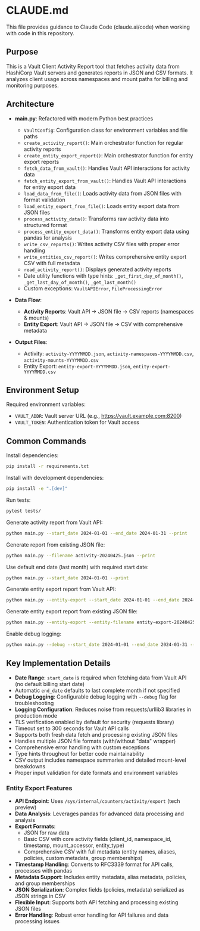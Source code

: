 # CLAUDE.md

This file provides guidance to Claude Code (claude.ai/code) when working with code in this repository.

## Purpose

This is a Vault Client Activity Report tool that fetches activity data from HashiCorp Vault servers and generates reports in JSON and CSV formats. It analyzes client usage across namespaces and mount paths for billing and monitoring purposes.

## Architecture

- **main.py**: Refactored with modern Python best practices
  - `VaultConfig`: Configuration class for environment variables and file paths
  - `create_activity_report()`: Main orchestrator function for regular activity reports
  - `create_entity_export_report()`: Main orchestrator function for entity export reports
  - `fetch_data_from_vault()`: Handles Vault API interactions for activity data
  - `fetch_entity_export_from_vault()`: Handles Vault API interactions for entity export data
  - `load_data_from_file()`: Loads activity data from JSON files with format validation
  - `load_entity_export_from_file()`: Loads entity export data from JSON files
  - `process_activity_data()`: Transforms raw activity data into structured format
  - `process_entity_export_data()`: Transforms entity export data using pandas for analysis
  - `write_csv_reports()`: Writes activity CSV files with proper error handling
  - `write_entities_csv_report()`: Writes comprehensive entity export CSV with full metadata
  - `read_activity_report()`: Displays generated activity reports
  - Date utility functions with type hints: `_get_first_day_of_month()`, `_get_last_day_of_month()`, `_get_last_month()`
  - Custom exceptions: `VaultAPIError`, `FileProcessingError`

- **Data Flow**: 
  - **Activity Reports**: Vault API → JSON file → CSV reports (namespaces & mounts)
  - **Entity Export**: Vault API → JSON file → CSV with comprehensive metadata
- **Output Files**: 
  - Activity: `activity-YYYYMMDD.json`, `activity-namespaces-YYYYMMDD.csv`, `activity-mounts-YYYYMMDD.csv`
  - Entity Export: `entity-export-YYYYMMDD.json`, `entity-export-YYYYMMDD.csv`

## Environment Setup

Required environment variables:
- `VAULT_ADDR`: Vault server URL (e.g., https://vault.example.com:8200)
- `VAULT_TOKEN`: Authentication token for Vault access

## Common Commands

Install dependencies:
```bash
pip install -r requirements.txt
```

Install with development dependencies:
```bash
pip install -e ".[dev]"
```

Run tests:
```bash
pytest tests/
```

Generate activity report from Vault API:
```bash
python main.py --start_date 2024-01-01 --end_date 2024-01-31 --print
```

Generate report from existing JSON file:
```bash
python main.py --filename activity-20240425.json --print
```

Use default end date (last month) with required start date:
```bash
python main.py --start_date 2024-01-01 --print
```

Generate entity export report from Vault API:
```bash
python main.py --entity-export --start_date 2024-01-01 --end_date 2024-01-31
```

Generate entity export report from existing JSON file:
```bash
python main.py --entity-export --entity-filename entity-export-20240425.json
```

Enable debug logging:
```bash
python main.py --debug --start_date 2024-01-01 --end_date 2024-01-31 --print
```

## Key Implementation Details

- **Date Range**: `start_date` is required when fetching data from Vault API (no default billing start date)
- Automatic `end_date` defaults to last complete month if not specified
- **Debug Logging**: Configurable debug logging with `--debug` flag for troubleshooting
- **Logging Configuration**: Reduces noise from requests/urllib3 libraries in production mode
- TLS verification enabled by default for security (requests library)
- Timeout set to 300 seconds for Vault API calls
- Supports both fresh data fetch and processing existing JSON files
- Handles multiple JSON file formats (with/without "data" wrapper)
- Comprehensive error handling with custom exceptions
- Type hints throughout for better code maintainability
- CSV output includes namespace summaries and detailed mount-level breakdowns
- Proper input validation for date formats and environment variables

### Entity Export Features

- **API Endpoint**: Uses `/sys/internal/counters/activity/export` (tech preview)
- **Data Analysis**: Leverages pandas for advanced data processing and analysis
- **Export Formats**: 
  - JSON for raw data
  - Basic CSV with core activity fields (client_id, namespace_id, timestamp, mount_accessor, entity_type)
  - Comprehensive CSV with full metadata (entity names, aliases, policies, custom metadata, group memberships)
- **Timestamp Handling**: Converts to RFC3339 format for API calls, processes with pandas
- **Metadata Support**: Includes entity metadata, alias metadata, policies, and group memberships
- **JSON Serialization**: Complex fields (policies, metadata) serialized as JSON strings in CSV
- **Flexible Input**: Supports both API fetching and processing existing JSON files
- **Error Handling**: Robust error handling for API failures and data processing issues